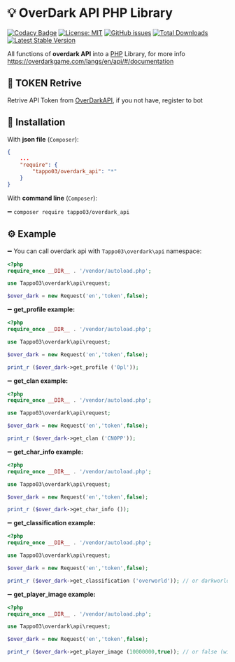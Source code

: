 # 💡 OverDark API PHP Library
[![Codacy Badge](https://app.codacy.com/project/badge/Grade/145b8d41e484414ea81272c3997e5468)](https://www.codacy.com/manual/tappo03/overdark?utm_source=github.com&amp;utm_medium=referral&amp;utm_content=tappo03/overdark&amp;utm_campaign=Badge_Grade)
[![License: MIT](https://img.shields.io/github/license/tappo03/overdark)](https://opensource.org/licenses/MIT)
[![GitHub issues](https://img.shields.io/github/issues/tappo03/overdark)](https://github.com/tappo03/overdark)
[![Total Downloads](https://poser.pugx.org/tappo03/overdark_api/downloads)](//packagist.org/packages/tappo03/overdark_api)
[![Latest Stable Version](https://poser.pugx.org/tappo03/overdark_api/v)](//packagist.org/packages/tappo03/overdark_api)

All functions of **overdark API** into a [PHP](<https://php.net>) Library, for more info <https://overdarkgame.com/langs/en/api/#/documentation>

## 🔗 TOKEN Retrive
Retrive API Token from [OverDarkAPI](<https://t.me/OverDarkAPI_bot>), if you not have, register to bot

## 💾 Installation
With **json file** (`Composer`):
``` json
{
    ...
    "require": {
        "tappo03/overdark_api": "*"
    }
}
```
With **command line** (`Composer`):

➖ `composer require tappo03/overdark_api`
## ⚙️ Example
➖ You can call overdark api with `Tappo03\overdark\api` namespace:
```php
<?php
require_once __DIR__ . '/vendor/autoload.php';

use Tappo03\overdark\api\request;

$over_dark = new Request('en','token',false);
```
➖ **get_profile example:**
```php
<?php
require_once __DIR__ . '/vendor/autoload.php';

use Tappo03\overdark\api\request;

$over_dark = new Request('en','token',false);

print_r ($over_dark->get_profile ('0pl'));
```
➖ **get_clan example:**
```php
<?php
require_once __DIR__ . '/vendor/autoload.php';

use Tappo03\overdark\api\request;

$over_dark = new Request('en','token',false);

print_r ($over_dark->get_clan ('CN0PP'));
```
➖ **get_char_info example:**
```php
<?php
require_once __DIR__ . '/vendor/autoload.php';

use Tappo03\overdark\api\request;

$over_dark = new Request('en','token',false);

print_r ($over_dark->get_char_info ());
```
➖ **get_classification example:**
```php
<?php
require_once __DIR__ . '/vendor/autoload.php';

use Tappo03\overdark\api\request;

$over_dark = new Request('en','token',false);

print_r ($over_dark->get_classification ('overworld')); // or darkworld
```
➖ **get_player_image example:**
```php
<?php
require_once __DIR__ . '/vendor/autoload.php';

use Tappo03\overdark\api\request;

$over_dark = new Request('en','token',false);

print_r ($over_dark->get_player_image (10000000,true)); // or false (without background)
```
